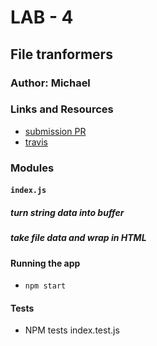# LAB - 4

## File tranformers

### Author: Michael

### Links and Resources
* [submission PR](https://github.com/michaelchapman-401-advanced-javascript/Lab-04/pull/1)
* [travis](https://travis-ci.org/michaelchapman-401-advanced-javascript/Lab-04)

### Modules
#### `index.js`
##### turn string data into buffer
##### take file data and wrap in HTML


#### Running the app
* `npm start`

#### Tests
* NPM tests index.test.js
